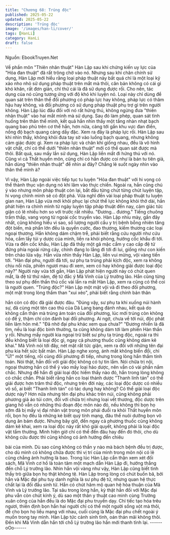```yaml
---
title: "Chương 68: Trúng độc"
published: 2025-05-22
updated: 2025-05-22
description: 'Trúng độc'
image: '/images/han-li/cover/'
tags: [HanLi]
category: HanLi
draft: false
---
```


Nguồn: EbookTruyen.Net

Về phần môn "Thiên nhãn thuật" Hàn Lập sau khi chứng kiến uy
lực của "Hỏa đan thuật" đã rất trông chờ vào nó.
Nhưng sau khi chân chính sử dụng, Hàn Lập mới hiểu rằng loại
pháp thuật này bất quá chỉ là một loại kỹ xảo nho nhỏ sử dụng
pháp thuật trên mắt mà thôi, căn bản không có cái gì khó khăn,
rất đơn giản, chỉ thử cái là đã sử dụng được rồi.
Cho nên, tác dụng của nó cũng tương ứng với độ khó khi luyện
nó. Loại này chỉ dùng để quan sát trên thân thể đối phương có
pháp lực hay không, pháp lực có thâm hậu hay không, và đối
phương có sử dụng pháp thuật phụ trợ gì trên người không.
Hàn Lập lúc đầu đối với nó rất hứng thú, không ngừng đưa "thiên
nhãn thuật" vào hai mắt mình mà sử dụng. Sau đó làm phép,
quan sát tình huống trên thân thể mình, kết quả hắn nhìn thấy một
tầng nhàn nhạt bạch quang bao phủ trên cơ thể hắn, hơn nữa,
càng tới gần khu vực đan điền, nồng độ bạch quang càng dầy
đặc.
Xem ra đây là pháp lực rồi. Hàn Lập sau khi nhìn thấy, không khỏi
đưa tay sờ vào luồng bạch quang, nhưng không cảm giác được
gì. Xem ra pháp lực và chân khí giống nhau, đều là vô hình vật
chất, chỉ có thể dưới "thiên nhãn thuật" mới có thể quan sát được
mà thôi.
Bất quá, sau mấy lần sử dụng, Hàn Lập liền mất đi hứng thú với
nó.
Cũng vì cả Thất huyền môn, cũng chỉ có hắn được coi như là bán
tu tiên giả, hắn dùng "thiên nhãn thuật" để nhìn ai đây? Chẳng lẻ
suốt ngày nhìn vào thân thể mình à?

Vì vậy, Hàn Lập ngoài việc tiếp tục tu luyện "Hỏa đan thuật" với hi
vọng có thể thành thục vận dụng nó khi lâm vào thực chiến. Ngoài
ra, hắn cũng chú ý vào nhưng môn pháp thuật còn lại, bắt đầu
từng chút từng chút luyện tập, hi vọng chính mình sẽ có đột phá.
Vừa nghĩ đến vài loại pháp thuật tu luyện gian nan, Hàn Lập vừa
mới khôi phục lại chút thể lực không khỏi thở dài, hắn phát hiện ra
chính mình từ ngày luyện tập pháp thuật đến nay, cảm giác tức
giận có lẽ nhiều hơn so với trước rất nhiều.
"Đương… đương."
Tiếng chuông trầm thấp, vang vọng từ ngoài cốc truyền vào.
Hàn Lập nhíu mày, gần đây nhất, cũng không hiểu vì sao, số
lượng người cầu y trị bệnh bỗng nhiên tăng đột biến, mà phần lớn
đều là quyền cước, đao thương, kiếm thương các loại ngoại
thương.
Hắn không dám chậm trễ, phải biết rằng cứu người như cứu hỏa,
cầm lấy túi y dược của mình, liền ra khỏi phòng, hướng cốc khẩu
đi tới.
Vừa ra đến cốc khẩu, Hàn Lập đã thấy một gã mặc cẩm y cao
cấp đệ tử đứng phía ngoài rừng cây, chính đang lo lắng đi tới đi
lui, giống như con kiến trên chảo lửa vậy.
Hắn vừa nhìn thấy Hàn Lập, liền vui mừng, vội vàng tiến tới.
"Hàn đại phu, người đã tới, sư phụ ta trúng phải kịch độc, xem ra
không chịu nổi nữa, phiền ngươi mau đi xem, xem có hay không
giải được loại độc này?"
Người này vừa tới gần, Hàn Lập phát hiện người này có chút
quen mắt, là đệ tử thứ năm, đệ tử đắc ý Mã Vinh của Lý trưởng
lão. Hắn cũng từng theo sư phụ đến thần thủ cốc vài lần ra mắt
Hàn Lập, xem ra cũng có thể coi là người quen.
"Trúng độc?" Hàn Lập một mặt vội vã đi theo đối phương, một
mặt trong lòng thầm than "xui xẻo", phải biết rằng chính bản thân

hắn còn có độc đã giải được đâu.
"Đúng vậy, sư phụ ta khi xuống núi hành sự, đã cùng một tên cao
thủ của Dã Lang bang đánh nhau, kết quả do không cẩn thận mà
trúng ám toán của đối phương, lúc mới trúng còn không có để ý,
thậm chí còn đánh bại đối phương. Ai ngờ, chưa về tới núi, độc
phát liền lâm hôn mê."
"Đã nhờ đại phu khác xem qua chưa?"
"Đương nhiền là đã tìm, nếu là loại độc bình thường, ta cũng
không dám tới làm phiền Hàn thần y rồi. Nhưng mấy người kia
ngoại trừ biết sư phụ ta trúng độc, ngoài ra thì đều không biết là
loại độc gì, ngay cả phương thuốc cũng không dám kê khai." Mã
Vinh nói tới đây, nét mặt rất tức giận, xem ra đối với những tên
đại phu kia hết sức bất mãn.
Hàn Lập nghe xong, ánh mắt không biến đổi, chỉ "Ừ!" một tiếng,
rồi cùng đối phương đi tiếp, nhưng trong lòng hắn thầm tính toán.
Nói thật, hắn đối với giải độc không có tự tin lắm. Nói chữa trị nội,
ngoại thương hắn có thể ỷ vào mấy loại hảo dược, nên vẫn có vài
phần nắm chắc. Nhưng để hắn đi giải loại độc hiếm thấy nào đó,
hắn trong lòng không có chắc chắn.
Phải biết rằng hắn co loại thánh dược "Thanh linh tán" có thể giải
được hơn trăm thứ độc, nhưng trên đời này, các loại độc dược có
nhiều vô số, ai biết "Thanh linh tán" có tác dụng hay không? Có
thể giải loại độc dược này? Hơn nữa nhưng tên đại phu khác trên
núi, cũng không phải phương giá áo túi cơm, đối với chữa trị
nhưng loại vết thương, độc dược trên giang hồ vẫn có những thủ
đoạn độc môn nào đó, nếu không thì bọn họ sớm đã bị mấy vị đại
nhân vật trong môn phái đuổi ra khỏi Thất huyền môn rồi, bọn họ
đều là những kẻ biết quý tính mạng, đâu thể nuôi dưỡng bọn vô
dụng ăn bám được.
Nhưng bây giờ, đến ngay cả phương thuốc cũng không dám kê
khai, xem ra loại độc này rất khó giải quyết, không phải là loại độc
vật tầm thường. Mình hiện giờ chỉ có thể đến đâu hay đến đó thôi,
cho dù không cứu được thì cũng không có ảnh hưởng đến chiêu

bài của mình. Dù sao cũng không có thần y nào mà bách bệnh
đều trị được, cho dù mình có không chữa được thì vị trí của mình
trong môn nội có lẽ cũng chẳng ảnh hưởng là bao.
Trong lúc Hàn Lập cẩn thận xem xét đối sách, Mã Vinh cơ hồ là
toàn tâm một mạch dẫn Hàn Lập đi, hướng thẳng đến chỗ Lý
trưởng lão.
Nhìn hắn vội vàng như vậy, Hàn Lập cũng biết tình thầy trò giữa
bọn họ thật không tệ.
Hàn Lập trong lòng có chút buồn bã, bởi hắn và Mặc đại phu tuy
danh nghĩa là sư phụ đệ tử, nhưng quan hệ thực chất lại là đối
đầu sinh tử. Hắn có chút hâm mộ quan hệ hòa thuận của Mã Vinh
và Lý trưởng lão.
Tại sâu trong lòng hắn, kỳ thật hắn đối với Mặc đại phu vẫn còn
chút kính ý, dù sao một thân y thuật cao minh cùng Trường xuân
công của hắn đều là do Mặc đại phu truyền dạy.
Chỉ tiếc tạo hóa trêu ngươi, thiên định bọn hắn hai người chỉ có
thể một người sống xót mà thôi, để cho bọn họ liều mạng với
nhau, cuối cùng là Mặc đại phu chết ngoài ý muốn trong tay mình.
Hàn Lập tức cảnh sinh tình, oán thán mãi không thôi. Đến khi Mã
Vinh dẫn hắn tới chỗ Lý trưởng lão hắn mới thanh tỉnh lại.
------oOo------
